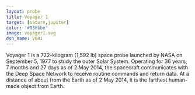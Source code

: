 ```yaml
---
layout: probe
title: Voyager 1
target: [saturn,jupiter]
color: '#938bbe'
image: voyager1.svg
dsn_name: VGR1
---
```


Voyager 1 is a 722-kilogram (1,592 lb) space probe launched by NASA on September 5, 1977 to
study the outer Solar System. Operating for 36 years, 7 months and 27 days as of 2 May 2014,
the spacecraft communicates with the Deep Space Network to receive routine commands and return
data. At a distance of about from the Earth as of 2 May 2014, it is the farthest human-made object from Earth.
